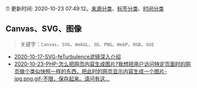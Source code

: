 :alarm_clock: 更新时间: 2020-10-23 07:49:12。[来源分类](../README.md)、[标签分类](../TAGS.md)、[时间分类](../TIMELINE.md)

## Canvas、SVG、图像


> 关键字：`Canvas`、`SVG`、`WebGL`、`3D`、`PNG`、`WebP`、`RGB`、`GUI`



- [2020-10-17-SVG-feTurbulence滤镜深入介绍](https://www.zhangxinxu.com/wordpress/2020/10/svg-feturbulence/) 
- [2020-10-23-PHP-怎么把网页内容生成图片?我想把用户访问特定页面时的网页做个类似快照一样的东西，把此时的网页显示内容生成一个图片-jpg,png,gif-不限，保存起来。请问有这...](https://www.v2ex.com/t/717878) 